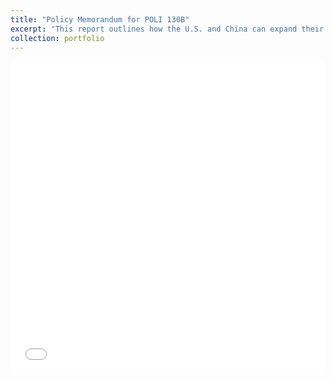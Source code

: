 ```yaml
---
title: "Policy Memorandum for POLI 130B"
excerpt: "This report outlines how the U.S. and China can expand their academic exchange programs."
collection: portfolio
---
```


<iframe src="/files/POLI130Memo.pdf" width="100%" height="500" frameborder="no" border="0" marginwidth="0" marginheight="0"</iframe>
